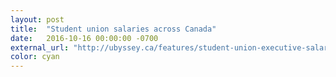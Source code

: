 ```yaml
---
layout: post
title:  "Student union salaries across Canada"
date:   2016-10-16 00:00:00 -0700
external_url: "http://ubyssey.ca/features/student-union-executive-salaries-canada/"
color: cyan
---
```

